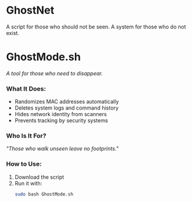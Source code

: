 # GhostNet
A script for those who should not be seen. A system for those who do not exist.
# GhostMode.sh  
_A tool for those who need to disappear._  

### What It Does:  
- Randomizes MAC addresses automatically  
- Deletes system logs and command history  
- Hides network identity from scanners  
- Prevents tracking by security systems  

### Who Is It For?  
_"Those who walk unseen leave no footprints."_  

### How to Use:  
1. Download the script  
2. Run it with:  
   ```bash
   sudo bash GhostMode.sh
